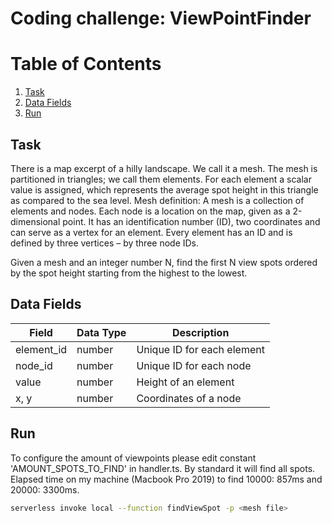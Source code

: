# Coding challenge: ViewPointFinder

# Table of Contents

1. [Task](#task)
2. [Data Fields](#datafields)
3. [Run](#run)

<a id="task"></a>

## Task

There is a map excerpt of a hilly landscape. We call it a mesh. The mesh is partitioned in triangles; we call them elements. For each element a scalar value is assigned, which represents the average spot height in this triangle as compared to the sea level.
Mesh definition: A mesh is a collection of elements and nodes. Each node is a location on the map, given as a 2-dimensional point. It has an identification number (ID), two coordinates and can serve as a vertex for an element. Every element has an ID and is defined by three vertices – by three node IDs.

Given a mesh and an integer number N, find the first N view spots ordered by the spot height starting from the highest to the lowest.

<a id="datafields"></a>

## Data Fields

| Field      | Data Type | Description                |
| ---------- | --------- | -------------------------- |
| element_id | number    | Unique ID for each element |
| node_id    | number    | Unique ID for each node    |
| value      | number    | Height of an element       |
| x, y       | number    | Coordinates of a node      |

<a id="run"></a>

## Run

To configure the amount of viewpoints please edit constant 'AMOUNT_SPOTS_TO_FIND' in handler.ts. By standard it will find all spots.
Elapsed time on my machine (Macbook Pro 2019) to find 10000: 857ms and 20000: 3300ms.

```bash
serverless invoke local --function findViewSpot -p <mesh file>
```
